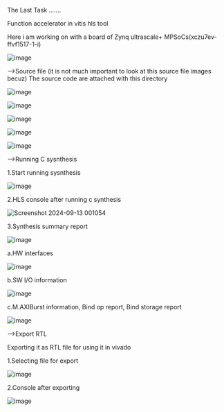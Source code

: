 The Last Task .......
  
Function accelerator in vitis hls tool
 
Here i am working on with a board of Zynq ultrascale+ MPSoCs(xczu7ev-ffvf1517-1-i)

![image](https://github.com/user-attachments/assets/966185a2-7693-43aa-969d-0295b5ffd729) 

-->Source file (it is not much important to look at this source file images becuz)
The source code are attached with this directory  

![image](https://github.com/user-attachments/assets/813bd1e1-6f52-4f62-95a2-0584a166cfd5)

![image](https://github.com/user-attachments/assets/4b1afbd9-961f-47a3-b74f-827e7a0672c5)

![image](https://github.com/user-attachments/assets/2cdb51b4-25fd-4bd2-84cc-86d545163848)

![image](https://github.com/user-attachments/assets/6eb6d404-74b5-4c19-963a-69ae29cc293b)

![image](https://github.com/user-attachments/assets/6e4ae732-6934-411c-9b6d-2c4881b40d71)

-->Running C sysnthesis

1.Start running sysnthesis

![image](https://github.com/user-attachments/assets/bf79dbae-5623-44b6-b07e-da8d4fdca238)

2.HLS console after running c synthesis

![Screenshot 2024-09-13 001054](https://github.com/user-attachments/assets/5186817b-863f-4239-a2f7-46389933ad49)

3.Synthesis summary report

![image](https://github.com/user-attachments/assets/ee95c89f-be60-44be-9469-5a8890c81dd1)

a.HW interfaces

![image](https://github.com/user-attachments/assets/4f88a6ba-4df9-4c84-bce8-f0a89c2581ec)

b.SW I/O information

![image](https://github.com/user-attachments/assets/bf7bee3d-211b-4599-bae5-97931e6ea875)

c.M.AXIBurst information, Bind op report, Bind storage report

![image](https://github.com/user-attachments/assets/869c9423-4e71-4d3e-8cdf-246bc145dca4)

-->Export RTL

Exporting it as RTL file for using it in vivado

1.Selecting file for export 

![image](https://github.com/user-attachments/assets/d462087e-5b04-44f9-80be-20acceccdc55)

2.Console after exporting

![image](https://github.com/user-attachments/assets/53f0ac81-7250-4e6f-a31c-1e3d93670d5b)


